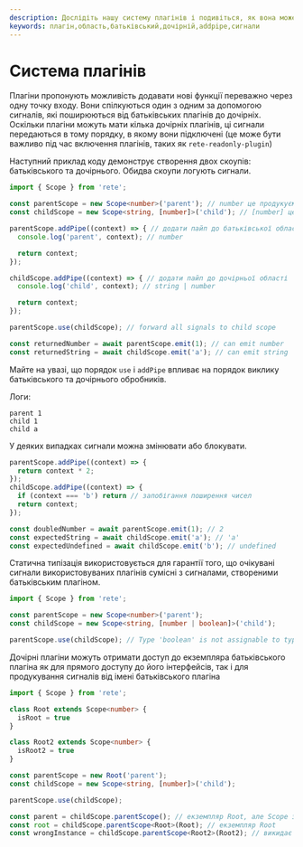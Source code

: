 ```yaml
---
description: Дослідіть нашу систему плагінів і подивіться, як вона може покращити функціональність вашого проекту. Наш приклад коду показує, як сигнали передаються між батьківськими і дочірніми плагінами
keywords: плагін,область,батьківський,дочірній,addpipe,сигнали
---
```


# Система плагінів

Плагіни пропонують можливість додавати нові функції переважно через одну точку входу. Вони спілкуються один з одним за допомогою сигналів, які поширюються від батьківських плагінів до дочірніх. Оскільки плагіни можуть мати кілька дочірніх плагінів, ці сигнали передаються в тому порядку, в якому вони підключені (це може бути важливо під час включення плагінів, таких як `rete-readonly-plugin`)

Наступний приклад коду демонструє створення двох скоупів: батьківського та дочірнього. Обидва скоупи логують сигнали.
```ts
import { Scope } from 'rete';

const parentScope = new Scope<number>('parent'); // number це продукуємий тип
const childScope = new Scope<string, [number]>('child'); // [number] це очікуваний тип батьківського ланцюга

parentScope.addPipe((context) => { // додати пайп до батьківської області
  console.log('parent', context); // number

  return context;
});

childScope.addPipe((context) => { // додати пайп до дочірньої області
  console.log('child', context); // string | number

  return context;
});

parentScope.use(childScope); // forward all signals to child scope

const returnedNumber = await parentScope.emit(1); // can emit number
const returnedString = await childScope.emit('a'); // can emit string
```

Майте на увазі, що порядок `use` і `addPipe` впливає на порядок виклику батьківського та дочірнього обробників.

Логи:
```log
parent 1
child 1
child a
```

У деяких випадках сигнали можна змінювати або блокувати.

```ts
parentScope.addPipe((context) => {
  return context * 2;
});
childScope.addPipe((context) => {
  if (context === 'b') return // запобігання поширення чисел
  return context;
});

const doubledNumber = await parentScope.emit(1); // 2
const expectedString = await childScope.emit('a'); // 'a'
const expectedUndefined = await childScope.emit('b'); // undefined
```

Статична типізація використовується для гарантії того, що очікувані сигнали використовуваних плагінів сумісні з сигналами, створеними батьківським плагіном.

```ts
import { Scope } from 'rete';

const parentScope = new Scope<number>('parent');
const childScope = new Scope<string, [number | boolean]>('child');

parentScope.use(childScope); // Type 'boolean' is not assignable to type 'string | number'.ts(2345)
```

Дочірні плагіни можуть отримати доступ до екземпляра батьківського плагіна як для прямого доступу до його інтерфейсів, так і для продукування сигналів від імені батьківського плагіна

```ts
import { Scope } from 'rete';

class Root extends Scope<number> {
  isRoot = true
}

class Root2 extends Scope<number> {
  isRoot2 = true
}

const parentScope = new Root('parent');
const childScope = new Scope<string, [number]>('child');

parentScope.use(childScope);

const parent = childScope.parentScope(); // екземпляр Root, але Scope з точки зору TS
const root = childScope.parentScope<Root>(Root); // екземпляр Root
const wrongInstance = childScope.parentScope<Root2>(Root2); // викидає виняток
```
